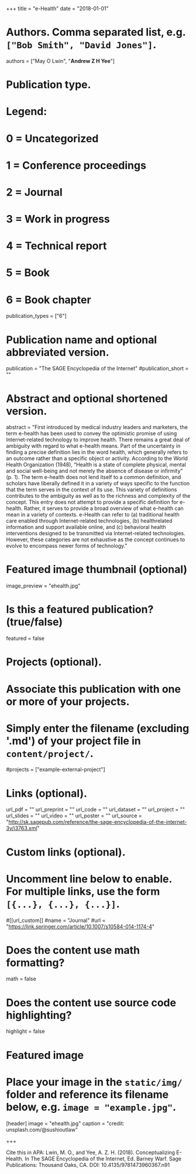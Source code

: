 +++
title = "e-Health"
date = "2018-01-01"

# Authors. Comma separated list, e.g. `["Bob Smith", "David Jones"]`.

authors = ["May O Lwin", "**Andrew Z H Yee**"]

# Publication type.
# Legend:
# 0 = Uncategorized
# 1 = Conference proceedings
# 2 = Journal
# 3 = Work in progress
# 4 = Technical report
# 5 = Book
# 6 = Book chapter
publication_types = ["6"]

# Publication name and optional abbreviated version.
publication = "The SAGE Encyclopedia of the Internet"
#publication_short = ""

# Abstract and optional shortened version.

abstract = "First introduced by medical industry leaders and marketers, the term e-health has been used to convey the optimistic promise of using Internet-related technology to improve health. There remains a great deal of ambiguity with regard to what e-health means. Part of the uncertainty in finding a precise definition lies in the word health, which generally refers to an outcome rather than a specific object or activity. According to the World Health Organization (1948), “Health is a state of complete physical, mental and social well-being and not merely the absence of disease or infirmity” (p. 1). The term e-health does not lend itself to a common definition, and scholars have liberally defined it in a variety of ways specific to the function that the term serves in the context of its use. This variety of definitions contributes to the ambiguity as well as to the richness and complexity of the concept. This entry does not attempt to provide a specific definition for e-health. Rather, it serves to provide a broad overview of what e-health can mean in a variety of contexts. e-Health can refer to (a) traditional health care enabled through Internet-related technologies, (b) healthrelated information and support available online, and (c) behavioral health interventions designed to be transmitted via Internet-related technologies. However, these categories are not exhaustive as the concept continues to evolve to encompass newer forms of technology."

# Featured image thumbnail (optional)
image_preview = "ehealth.jpg"

# Is this a featured publication? (true/false)
featured = false

# Projects (optional).
#   Associate this publication with one or more of your projects.
#   Simply enter the filename (excluding '.md') of your project file in `content/project/`.
#projects = ["example-external-project"]

# Links (optional).
url_pdf = ""
url_preprint = ""
url_code = ""
url_dataset = ""
url_project = ""
url_slides = ""
url_video = ""
url_poster = ""
url_source = "http://sk.sagepub.com/reference/the-sage-encyclopedia-of-the-internet-3v/i3763.xml"

# Custom links (optional).
#   Uncomment line below to enable. For multiple links, use the form `[{...}, {...}, {...}]`.
#[[url_custom]]
#name = "Journal"
#url = "https://link.springer.com/article/10.1007/s10584-014-1174-4"

# Does the content use math formatting?
math = false

# Does the content use source code highlighting?
highlight = false
  
# Featured image
# Place your image in the `static/img/` folder and reference its filename below, e.g. `image = "example.jpg"`.
[header]
image = "ehealth.jpg"
caption = "credit: unsplash.com/@sushioutlaw"

+++

Cite this in APA: Lwin, M. O., and Yee, A. Z. H. (2018). Conceptualizing E-Health. In The SAGE Encyclopedia of the Internet, Ed. Barney Warf. Sage Publications: Thousand Oaks, CA. DOI: 10.4135/9781473960367.n91
